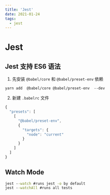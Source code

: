 ```yaml
---
title: 'Jest'
date: 2021-01-24
tags:
  - jest
---
```


# Jest

## Jest 支持 ES6 语法

1. 先安装 `@babel/core` 和 `@babel/preset-env` 依赖

```
yarn add  @babel/core @babel/preset-env  --dev
```

2. 新建 `.babelrc` 文件

```js
{
  "presets": [
    [
      "@babel/preset-env",
      {
        "targets": {
          "node": "current"
        }
      }
    ]
  ]
}

```

## Watch Mode

```cmd
jest --watch #runs jest -o by default
jest --watchAll #runs all tests
```
